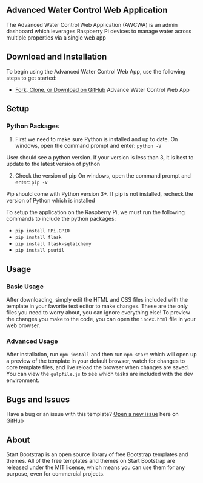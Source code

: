 ## Advanced Water Control Web Application

The Advanced Water Control Web Application (AWCWA) is an admin dashboard which leverages Raspberry Pi devices to manage water across multiple properties via a single web app

## Download and Installation

To begin using the Advanced Water Control Web App, use the following steps to get started:
* [Fork, Clone, or Download on GitHub](https://github.com/KVessey/AdvancedWaterControlWebApp) Advance Water Control Web App

## Setup
### Python Packages
1. First we need to make sure Python is installed and up to date. On windows, open the command prompt and enter:
 `python -V`

User should see a python version. If your version is less than 3, it is best to update to the latest version of python

2. Check the version of pip
On windows, open the command prompt and enter:
 `pip -V`

Pip should come with Python version 3+. If pip is not installed, recheck the version of Python which is installed

To setup the application on the Raspberry Pi, we must run the following commands to include the python packages:
* `pip install RPi.GPIO`
* `pip install flask`
* `pip install flask-sqlalchemy`
* `pip install psutil`

## Usage

### Basic Usage

After downloading, simply edit the HTML and CSS files included with the template in your favorite text editor to make changes. These are the only files you need to worry about, you can ignore everything else! To preview the changes you make to the code, you can open the `index.html` file in your web browser.

### Advanced Usage

After installation, run `npm install` and then run `npm start` which will open up a preview of the template in your default browser, watch for changes to core template files, and live reload the browser when changes are saved. You can view the `gulpfile.js` to see which tasks are included with the dev environment.


## Bugs and Issues

Have a bug or an issue with this template? [Open a new issue](https://github.com/KVessey/AdvancedWaterControlWebApp/issues) here on GitHub


## About

Start Bootstrap is an open source library of free Bootstrap templates and themes. All of the free templates and themes on Start Bootstrap are released under the MIT license, which means you can use them for any purpose, even for commercial projects.

